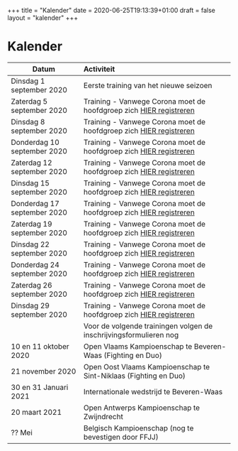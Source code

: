 +++
title = "Kalender"
date = 2020-06-25T19:13:39+01:00
draft = false
layout = "kalender"
+++
# Kalender
| Datum                                     | Activiteit                                                                                       |
| ------------------------------------------|:-------------------------------------------------------------------------------------------------|
| Dinsdag 1 september 2020                  | Eerste training van het nieuwe seizoen                                                           | 
| Zaterdag 5 september 2020                 | Training - Vanwege Corona moet de hoofdgroep zich [HIER registreren](https://forms.gle/gcwDFRwcsicyNF3V6) | 
| Dinsdag 8 september 2020                  | Training - Vanwege Corona moet de hoofdgroep zich [HIER registreren](https://forms.gle/EGZce8hJmTsPQFbn8)  | 
| Donderdag 10 september 2020               | Training - Vanwege Corona moet de hoofdgroep zich [HIER registreren](https://forms.gle/Z3GJtse21a8RccKs9)  | 
| Zaterdag 12 september 2020                | Training - Vanwege Corona moet de hoofdgroep zich [HIER registreren](https://forms.gle/VG1rPw5mDe7kbddX8) | 
| Dinsdag 15 september 2020                 | Training - Vanwege Corona moet de hoofdgroep zich [HIER registreren](https://forms.gle/2NqLKSZ3ojbXxq4fA)  | 
| Donderdag 17 september 2020               | Training - Vanwege Corona moet de hoofdgroep zich [HIER registreren](https://forms.gle/VssF5jJcX7VWKgLSA)  | 
| Zaterdag 19 september 2020                | Training - Vanwege Corona moet de hoofdgroep zich [HIER registreren](https://forms.gle/TdnNwmnHfBapMsRD8) | 
| Dinsdag 22 september 2020                 | Training - Vanwege Corona moet de hoofdgroep zich [HIER registreren](https://docs.google.com/forms/d/e/1FAIpQLSeWYeaCyswSryW3ORVSVWcw4vfj9pJykSa1CsZaSqZgZjvNqg/viewform?usp=sf_link)  | 
| Donderdag 24 september 2020               | Training - Vanwege Corona moet de hoofdgroep zich [HIER registreren](https://forms.gle/MitfUPsmkNTZjLRT6)  | 
| Zaterdag 26 september 2020                | Training - Vanwege Corona moet de hoofdgroep zich [HIER registreren](https://forms.gle/mbonHanhV2W3og8B7) | 
| Dinsdag 29 september 2020                 | Training - Vanwege Corona moet de hoofdgroep zich [HIER registreren](https://forms.gle/XCRbhefXW3YkGcuQA) |
||Voor de volgende trainingen volgen de inschrijvingsformulieren nog|
|10 en 11 oktober 2020                      | Open Vlaams Kampioenschap te Beveren-Waas (Fighting en Duo)                                      |
|21 november 2020                           | Open Oost Vlaams Kampioenschap te Sint-Niklaas (Fighting en Duo)                                 |
|30 en 31 Januari 2021                      | Internationale wedstrijd te Beveren-Waas                                                         |
|20 maart 2021                              | Open Antwerps Kampioenschap te Zwijndrecht                                                       |
|?? Mei                                     | Belgisch Kampioenschap (nog te bevestigen door FFJJ)                                             |